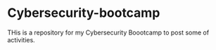 # Cybersecurity-bootcamp
THis is a repository for my Cybersecurity Boootcamp to post some of activities.
